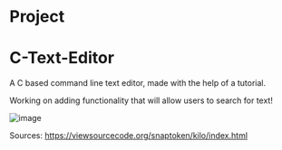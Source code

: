 # Project
# C-Text-Editor

A C based command line text editor, made with the help of a tutorial.

Working on adding functionality that will allow users to search for text!

![image](https://user-images.githubusercontent.com/97486476/217452302-760d6f4a-ad0c-4c05-a63c-ec15e0453443.png)



Sources:
https://viewsourcecode.org/snaptoken/kilo/index.html
